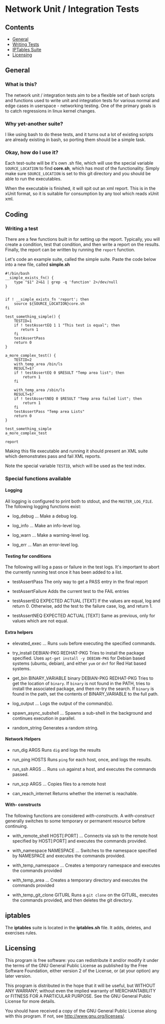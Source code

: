 Network Unit / Integration Tests
================================

## Contents

- [General](#general)
- [Writing Tests](#coding)
- [IPTables Suite](#iptables)
- [Licensing](#licensing)

## General

### What is this?

The network unit / integration tests aim to be a flexible set of bash scripts
and functions used to write unit and integration tests for various normal and
edge cases in userspace - networking testing.  One of the primary goals is to
catch regressions in linux kernel changes.

### Why yet-another suite?

I like using bash to do these tests, and it turns out a lot of existing scripts 
are already existing in bash, so porting them should be a simple task.

### Okay, how do I use it?

Each test-suite will be it's own .sh file, which will use the special variable
`SOURCE_LOCATION` to find **core.sh**, which has most of the functionality.
Simply make sure `SOURCE_LOCATION` is set to this git directory and you should
be able to run the executables.

When the executable is finished, it will spit out an xml report.  This is in the
xUnit format, so it is suitable for consumption by any tool which reads xUnit xml.

## Coding

### Writing a test

There are a few functions built in for setting up the report.  Typically, you will
create a condition, test that condition, and then write a report on the results.
Finally, the report can be written by running the `report` function.

Let's code an example suite, called the simple suite.  Paste the code below into a
new file, called **simple.sh**

```shell
#!/bin/bash
__simple_exists_fn() {
    type "$1" 2>&1 | grep -q 'function' 2>/dev/null
}


if ! __simple_exists_fn 'report'; then
    source ${SOURCE_LOCATION}core.sh
fi

test_something_simple() {
    TESTID=1
    if ! testAssertEQ 1 1 "This test is equal"; then
       return 1
    fi
    testAssertPass
    return 0
}

a_more_complex_test() {
    TESTID=2
    with_temp_area /bin/ls
    RESULT=$?
    if ! testAssertEQ 0 $RESULT "Temp area list"; then
        return 1
    fi

    with_temp_area /sbin/ls
    RESULT=$?
    if ! testAssertNEQ 0 $RESULT "Temp area failed list"; then
        return 1
    fi
    testAssertPass "Temp area Lists"
    return 0
}

test_something_simple
a_more_complex_test

report
```

Making this file executable and running it should present an XML suite which
demonstrates pass and fail XML reports.

Note the special variable `TESTID`, which will be used as the test index.

### Special functions available

#### Logging

All logging is configured to print both to stdout, and the `MASTER_LOG_FILE`.  The
following logging functions exist:

* log_debug ...
  Make a debug log.

* log_info ...
  Make an info-level log.

* log_warn ...
  Make a warning-level log.

* log_err ...
  Man an error-level log.


#### Testing for conditions

The following will log a pass or failure in the test logs.  It's important to abort
the currently running test once it has been added to a list.

* testAssertPass
  The only way to get a PASS entry in the final report
  
* testAssertFailure
  Adds the current test to the FAIL entries

* testAssertEQ EXPECTED ACTUAL [TEXT]
  If the values are equal, log and return 0.  Otherwise, add the test to the failure
  case, log, and return 1.
  
* testAssertNEQ EXPECTED ACTUAL [TEXT]
  Same as previous, only for values which are not equal.


#### Extra helpers

* elevated_exec ...
  Runs `sudo` before executing the specified commands.
  
* try_install DEBIAN-PKG REDHAT-PKG
  Tries to install the package specified.  Uses `apt-get install -y DEBIAN-PKG` for
  Debian based systems (ubuntu, debian), and either `yum` or `dnf` for Red Hat based
  systems.

* get_bin BINARY_VARIABLE binary DEBIAN-PKG REDHAT-PKG
  Tries to get the location of `binary`.  If `binary` is not found in the PATH, tries
  to install the associated package, and then re-try the search.  If `binary` is 
  found in the path, set the contents of BINARY_VARIABLE to the full path.

* log_output ...
  Logs the output of the command(s).

* spawn_async_subshell ...
  Spawns a sub-shell in the background and continues execution in parallel.

* random_string
  Generates a random string.


#### Network Helpers
  
* run_dig ARGS
  Runs `dig` and logs the results

* run_ping HOSTS
  Runs `ping` for each host, once, and logs the results.

* run_ssh ARGS ...
  Runs `ssh` against a host, and executes the commands passed.

* run_scp ARGS ...
  Copies files to a remote host

* can_reach_internet
  Returns whether the internet is reachable.


#### With- constructs

The following functions are considered _with-constructs_.  A _with-construct_ 
generally switches to some temporary or permanent resource before continuing.

* with_remote_shell HOST[:PORT] ...
  Connects via ssh to the remote host specified by HOST[:PORT] and executes the
  commands provided.
  
* with_namespace NAMESPACE ...
  Switches to the namespace specified by NAMESPACE and executes the commands 
  provided.
  
* with_temp_namespace ...
  Creates a temporary namespace and executes the commands provided
  
* with_temp_area ...
  Creates a temporary directory and executes the commands provided
  
* with_temp_git_clone GITURL
  Runs a `git clone` on the GITURL, executes the commands provided, and then 
  deletes the git directory.
  

## iptables

The **iptables** suite is located in the **iptables.sh** file.  It adds, deletes,
and exercises rules.


## Licensing

This program is free software: you can redistribute it and/or modify
it under the terms of the GNU General Public License as published by
the Free Software Foundation, either version 2 of the License, or (at
your option) any later version.

This program is distributed in the hope that it will be useful, but
WITHOUT ANY WARRANY; without even the implied warranty of MERCHANTABILITY
or FITNESS FOR A PARTICULAR PURPOSE.  See the GNU General Public License
for more details.

You should have received a copy of the GNU General Public License along
with this program.  If not, see <http://www.gnu.org/licenses/>.
